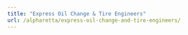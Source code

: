 ```yaml
---
title: "Express Oil Change & Tire Engineers"
url: /alpharetta/express-oil-change-and-tire-engineers/
---
```

